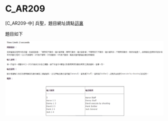 # C_AR209
[C_AR209-中] 兵聖，題目網址請點[這裏](http://e-tutor.itsa.org.tw/e-Tutor/mod/programming/view.php?id=38750)

題目如下

![image](https://github.com/justimchung/C_AR209/blob/master/C_AR209.png)
